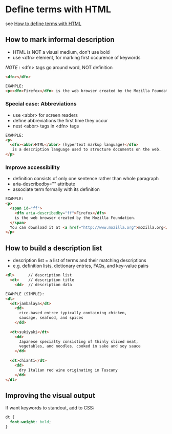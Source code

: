 # Define terms with HTML

see [How to define terms with HTML](https://developer.mozilla.org/en-US/docs/Learn/HTML/Howto/Define_terms_with_HTML)

## How to mark informal description

- HTML is NOT a visual medium, don't use bold
- use &lt;dfn&gt; element, for marking first occurence of keywords

*NOTE* : &lt;dfn&gt; tags go around word, NOT definition

```html
<dfn></dfn>
```

```html
EXAMPLE:
<p><dfn>Firefox</dfn> is the web browser created by the Mozilla Foundation.</p>
```

### Special case: Abbreviations

- use &lt;abbr&gt; for screen readers
- define abbreviations the first time they occur
- nest &lt;abbr&gt; tags in &lt;dfn&gt; tags

```html
EXAMPLE:
<p>
  <dfn><abbr>HTML</abbr> (hypertext markup language)</dfn>
   is a description language used to structure documents on the web.
</p>
```

### Improve accessibility

- definition consists of only one sentence rather than whole paragraph
- aria-describedby="" attribute
- associate term formally with its definition

```html
EXAMPLE:
<p>
  <span id="ff">
    <dfn aria-describedby="ff">Firefox</dfn>
    is the web browser created by the Mozilla Foundation.
  </span>
  You can download it at <a href="http://www.mozilla.org">mozilla.org</a>
</p>
```

## How to build a description list

- description list = a list of terms and their matching descriptions
- e.g. definition lists, dictionary entries, FAQs, and key-value pairs

```html
<dl>      // description list
  <dt>    // description title
    <dd>  // description data
```

```html
EXAMPLE (SIMPLE):
<dl>
  <dt>jambalaya</dt>
    <dd>
      rice-based entree typically containing chicken,
      sausage, seafood, and spices
    </dd>
  
  <dt>sukiyaki</dt>
    <dd>
      Japanese specialty consisting of thinly sliced meat,
      vegetables, and noodles, cooked in sake and soy sauce
    </dd>
    
  <dt>chianti</dt>
    <dd>
      dry Italian red wine originating in Tuscany
    </dd>
</dl>
```

## Improving the visual output

If want keywords to standout, add to CSS:

```css
dt {
  font-weight: bold;
}
```